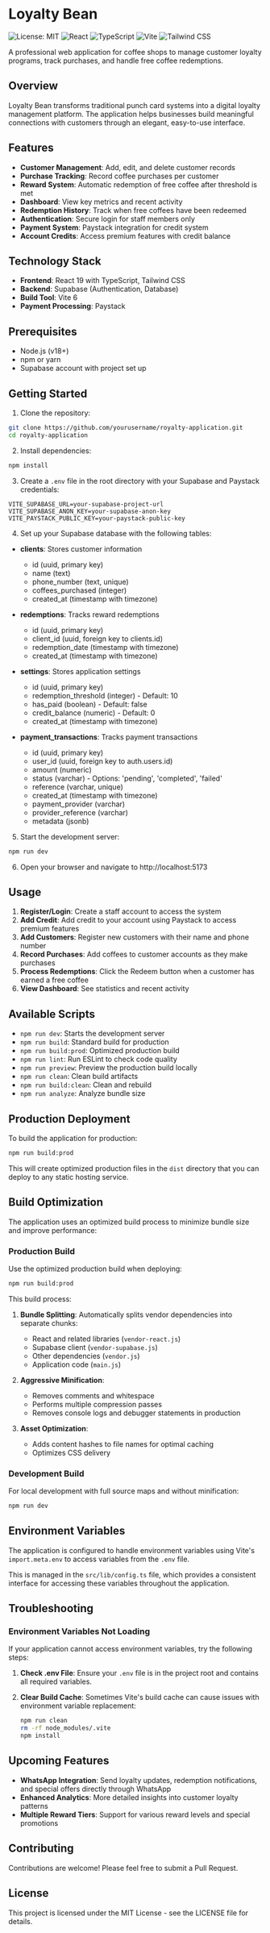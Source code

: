 # Loyalty Bean

![License: MIT](https://img.shields.io/badge/License-MIT-blue.svg)
![React](https://img.shields.io/badge/React-19-blue)
![TypeScript](https://img.shields.io/badge/TypeScript-5-blue)
![Vite](https://img.shields.io/badge/Vite-6-purple)
![Tailwind CSS](https://img.shields.io/badge/Tailwind-3-blue)

A professional web application for coffee shops to manage customer loyalty programs, track purchases, and handle free coffee redemptions.

## Overview

Loyalty Bean transforms traditional punch card systems into a digital loyalty management platform. The application helps businesses build meaningful connections with customers through an elegant, easy-to-use interface.

## Features

- **Customer Management**: Add, edit, and delete customer records
- **Purchase Tracking**: Record coffee purchases per customer
- **Reward System**: Automatic redemption of free coffee after threshold is met
- **Dashboard**: View key metrics and recent activity
- **Redemption History**: Track when free coffees have been redeemed
- **Authentication**: Secure login for staff members only
- **Payment System**: Paystack integration for credit system
- **Account Credits**: Access premium features with credit balance

## Technology Stack

- **Frontend**: React 19 with TypeScript, Tailwind CSS
- **Backend**: Supabase (Authentication, Database)
- **Build Tool**: Vite 6
- **Payment Processing**: Paystack

## Prerequisites

- Node.js (v18+)
- npm or yarn
- Supabase account with project set up

## Getting Started

1. Clone the repository:
```bash
git clone https://github.com/yourusername/royalty-application.git
cd royalty-application
```

2. Install dependencies:
```bash
npm install
```

3. Create a `.env` file in the root directory with your Supabase and Paystack credentials:
```
VITE_SUPABASE_URL=your-supabase-project-url
VITE_SUPABASE_ANON_KEY=your-supabase-anon-key
VITE_PAYSTACK_PUBLIC_KEY=your-paystack-public-key
```

4. Set up your Supabase database with the following tables:

- **clients**: Stores customer information
  - id (uuid, primary key)
  - name (text)
  - phone_number (text, unique)
  - coffees_purchased (integer)
  - created_at (timestamp with timezone)

- **redemptions**: Tracks reward redemptions
  - id (uuid, primary key)
  - client_id (uuid, foreign key to clients.id)
  - redemption_date (timestamp with timezone)
  - created_at (timestamp with timezone)

- **settings**: Stores application settings
  - id (uuid, primary key)
  - redemption_threshold (integer) - Default: 10
  - has_paid (boolean) - Default: false
  - credit_balance (numeric) - Default: 0
  - created_at (timestamp with timezone)

- **payment_transactions**: Tracks payment transactions
  - id (uuid, primary key)
  - user_id (uuid, foreign key to auth.users.id)
  - amount (numeric)
  - status (varchar) - Options: 'pending', 'completed', 'failed'
  - reference (varchar, unique)
  - created_at (timestamp with timezone)
  - payment_provider (varchar)
  - provider_reference (varchar)
  - metadata (jsonb)

5. Start the development server:
```bash
npm run dev
```

6. Open your browser and navigate to http://localhost:5173

## Usage

1. **Register/Login**: Create a staff account to access the system
2. **Add Credit**: Add credit to your account using Paystack to access premium features
3. **Add Customers**: Register new customers with their name and phone number
4. **Record Purchases**: Add coffees to customer accounts as they make purchases
5. **Process Redemptions**: Click the Redeem button when a customer has earned a free coffee
6. **View Dashboard**: See statistics and recent activity

## Available Scripts

- `npm run dev`: Starts the development server
- `npm run build`: Standard build for production
- `npm run build:prod`: Optimized production build
- `npm run lint`: Run ESLint to check code quality
- `npm run preview`: Preview the production build locally
- `npm run clean`: Clean build artifacts
- `npm run build:clean`: Clean and rebuild
- `npm run analyze`: Analyze bundle size

## Production Deployment

To build the application for production:

```bash
npm run build:prod
```

This will create optimized production files in the `dist` directory that you can deploy to any static hosting service.

## Build Optimization

The application uses an optimized build process to minimize bundle size and improve performance:

### Production Build

Use the optimized production build when deploying:

```bash
npm run build:prod
```

This build process:

1. **Bundle Splitting**: Automatically splits vendor dependencies into separate chunks:
   - React and related libraries (`vendor-react.js`)
   - Supabase client (`vendor-supabase.js`)
   - Other dependencies (`vendor.js`)
   - Application code (`main.js`)

2. **Aggressive Minification**:
   - Removes comments and whitespace
   - Performs multiple compression passes
   - Removes console logs and debugger statements in production

3. **Asset Optimization**:
   - Adds content hashes to file names for optimal caching
   - Optimizes CSS delivery

### Development Build

For local development with full source maps and without minification:

```bash
npm run dev
```

## Environment Variables

The application is configured to handle environment variables using Vite's `import.meta.env` to access variables from the `.env` file.

This is managed in the `src/lib/config.ts` file, which provides a consistent interface for accessing these variables throughout the application.

## Troubleshooting

### Environment Variables Not Loading

If your application cannot access environment variables, try the following steps:

1. **Check .env File**:
   Ensure your `.env` file is in the project root and contains all required variables.

2. **Clear Build Cache**:
   Sometimes Vite's build cache can cause issues with environment variable replacement:
   ```bash
   npm run clean
   rm -rf node_modules/.vite
   npm install
   ```

## Upcoming Features

- **WhatsApp Integration**: Send loyalty updates, redemption notifications, and special offers directly through WhatsApp
- **Enhanced Analytics**: More detailed insights into customer loyalty patterns
- **Multiple Reward Tiers**: Support for various reward levels and special promotions

## Contributing

Contributions are welcome! Please feel free to submit a Pull Request.

## License

This project is licensed under the MIT License - see the LICENSE file for details.